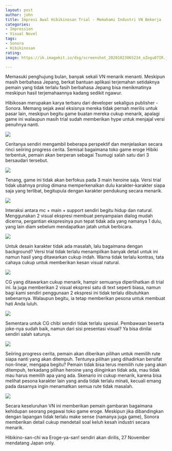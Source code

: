 ```yaml
---
layout: post
author: john
title: Impresi Awal Hibikinosan Trial - Memahami Industri VN Bekerja
categories:
- Impression
- Visual Novel
tags:
- Sonora
- Hibikinosan
rating: 
image: https://ik.imagekit.io/dsg/screenshot_20201023065234_oZogu07IR.jpg

---
```

Memasuki penghujung bulan, banyak sekali VN menarik menanti. Meskipun masih berbahasa Jepang, berkat bantuan aplikasi terjemahan setidaknya pemain yang tidak terlalu fasih berbahasa Jepang bisa menikmatinya meskipun hasil terjemahaannya kadang sedikit ngawur.

Hibikosan merupakan karya terbaru dari developer sekaligus publisher - Sonora. Memang sejak awal eksisnya mereka tidak pernah merilis untuk pasar lain, meskipun begitu game buatan mereka cukup menarik, apalagi game ini walaupun masih trial sudah memberikan hype untuk menjajal versi penuhnya nanti.

![](https://ik.imagekit.io/dsg/screenshot_20201023053856_IQAJA-gTU.jpg)

Ceritanya sendiri mengambil beberapa perspektif dan menjelaskan secara rinci seiiring progress cerita. Semisal bagaimana toko game eroge Hibiki terbentuk, pemain akan berperan sebagai Tsumugi salah satu dari 3 bersaudari tersebut.

![](https://ik.imagekit.io/dsg/screenshot_20201023055642_S5K7i-Mkz.jpg)

Tenang, game ini tidak akan berfokus pada 3 main heroine saja. Versi trial tidak ubahnya prolog dimana memperkenalkan dulu karakter-karakter siapa saja yang terlibat, begitupula dengan karakter pendukung secara menarik.

![](https://ik.imagekit.io/dsg/screenshot_20201023055901_la8OKdj9o.jpg)

Interaksi antara mc + main + support sendiri begitu hidup dan natural. Menggunakan 2 visual ekspresi membuat penyampaian dialog mudah dicerna, pergantian ekspresinya pun tepat tidak ada yang namanya 1 dulu, yang lain diam sebelum mendapatkan jatah untuk berbicara.

![](https://ik.imagekit.io/dsg/screenshot_20201023073043_raQ-5KbvA.jpg)

Untuk desain karakter tidak ada masalah, lalu bagaimana dengan background? Versi trial tidak terlalu menampilkan banyak detail untuk ini namun hasil yang ditawarkan cukup indah. Warna tidak terlalu kontras, tata cahaya cukup untuk memberikan kesan visual natural.

![](https://ik.imagekit.io/dsg/screenshot_20201023063552_CSw_rec7Qr5.jpg)

CG yang ditawarkan cukup menarik, hampir semuanya diperlihatkan di trial ini. Ia juga memberikan 2 visual ekspresi satu di text seperti biasa, namun bagi kami sendiri penggunaan 2 ekspresi ini tidak terlalu dibutuhkan sebenarnya. Walaupun begitu, ia tetap memberikan pesona untuk membuat hati Anda luluh.

![](https://ik.imagekit.io/dsg/screenshot_20201023063232_JN0yc8LlR.jpg)

Sementara untuk CG chibi sendiri tidak terlalu spesial. Pembawaan beserta joke-nya sudah baik, namun dari sisi presentasi visual? Ya bisa dinilai sendiri salah satunya.

![](https://ik.imagekit.io/dsg/screenshot_20201023072931_y-SJlfjP9Zs.jpg)

Seiiring progress cerita, pemain akan diberikan pilihan untuk memilih rute siapa nanti yang akan ditempuh. Tentunya pilihan yang dihadirkan bersifat non-linear, mengapa begitu? Pemain tidak bisa terus memilih rute yang akan ditempuh, terkadang pilihan heroine yang diinginkan tidak ada, mau tidak mau harus memilih apa yang ada. Skenario ini cukup menarik, karena bisa melihat pesona karakter lain yang anda tidak terlalu minati, kecuali emang pada dasarnya ingin menamatkan semua rute tidak masalah.

![](https://ik.imagekit.io/dsg/screenshot_20201023071458_mmwHxi6ASN9.jpg)

Secara keseluruhan VN ini memberikan pemain gambaran bagaimana kehidupan seorang pegawai toko game eroge. Meskipun jika dibandingkan dengan lapangan tidak terlalu make sense (namanya juga game), Sonora memberikan detail cukup mendetail soal keluh kesah industri secara menarik.

Hibikino-san-chi wa Eroge-ya-san! sendiri akan dirilis, 27 November mendatang Japan only.